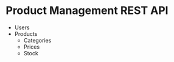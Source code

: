 # Product Management REST API

-   Users
-   Products
    -   Categories
    -   Prices
    -   Stock
